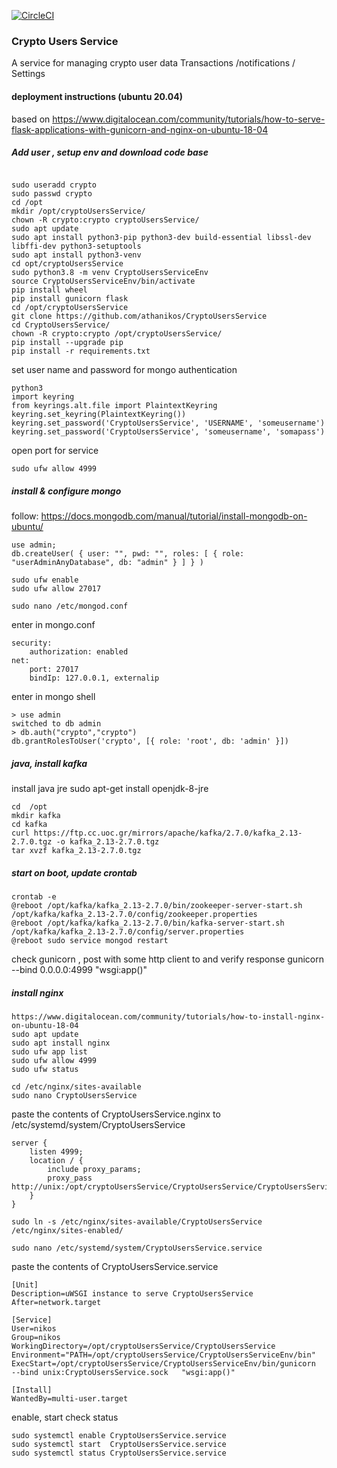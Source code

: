 

[![CircleCI](https://circleci.com/gh/athanikos/CryptoUsersService.svg?style=shield&circle-token=9b6d27782cfdf91400ada3189a15ef83a22ef2d7)](https://app.circleci.com/pipelines/github/athanikos/CryptoUsersService)

### Crypto Users Service
A service for managing crypto user data 
Transactions /notifications / Settings


#### deployment instructions    (ubuntu 20.04)
based on https://www.digitalocean.com/community/tutorials/how-to-serve-flask-applications-with-gunicorn-and-nginx-on-ubuntu-18-04   

##### Add user , setup env and download code base
```shell

sudo useradd crypto        
sudo passwd crypto 
cd /opt     
mkdir /opt/cryptoUsersService/
chown -R crypto:crypto cryptoUsersService/
sudo apt update     
sudo apt install python3-pip python3-dev build-essential libssl-dev libffi-dev python3-setuptools
sudo apt install python3-venv   
cd opt/cryptoUsersService
sudo python3.8 -m venv CryptoUsersServiceEnv     
source CryptoUsersServiceEnv/bin/activate     
pip install wheel   
pip install gunicorn flask      
cd /opt/cryptoUsersService
git clone https://github.com/athanikos/CryptoUsersService       
cd CryptoUsersService/
chown -R crypto:crypto /opt/cryptoUsersService/
pip install --upgrade pip       
pip install -r requirements.txt     
```

set user name and password for mongo authentication 
```shell
python3   
import keyring    
from keyrings.alt.file import PlaintextKeyring    
keyring.set_keyring(PlaintextKeyring())   
keyring.set_password('CryptoUsersService', 'USERNAME', 'someusername') 
keyring.set_password('CryptoUsersService', 'someusername', 'somapass')    
```



open port for service 
```shell
sudo ufw allow 4999
```

##### install & configure mongo 
follow: https://docs.mongodb.com/manual/tutorial/install-mongodb-on-ubuntu/ 

```mongo shell 
use admin;
db.createUser( { user: "", pwd: "", roles: [ { role: "userAdminAnyDatabase", db: "admin" } ] } )
```

```shell 
sudo ufw enable 
sudo ufw allow 27017
```

``` shell 
sudo nano /etc/mongod.conf
```

enter in mongo.conf
```
security:   
    authorization: enabled
net:
    port: 27017 
    bindIp: 127.0.0.1, externalip
```

enter in mongo shell 
```
> use admin 
switched to db admin
> db.auth("crypto","crypto")
db.grantRolesToUser('crypto', [{ role: 'root', db: 'admin' }])
```

##### java, install kafka 
install java jre 
sudo apt-get install openjdk-8-jre

```
cd  /opt 
mkdir kafka
cd kafka
curl https://ftp.cc.uoc.gr/mirrors/apache/kafka/2.7.0/kafka_2.13-2.7.0.tgz -o kafka_2.13-2.7.0.tgz 
tar xvzf kafka_2.13-2.7.0.tgz 
```


##### start on boot,  update crontab 
```
crontab -e 
@reboot /opt/kafka/kafka_2.13-2.7.0/bin/zookeeper-server-start.sh /opt/kafka/kafka_2.13-2.7.0/config/zookeeper.properties
@reboot /opt/kafka/kafka_2.13-2.7.0/bin/kafka-server-start.sh /opt/kafka/kafka_2.13-2.7.0/config/server.properties
@reboot sudo service mongod restart 
```

check gunicorn ,  post with some http client to  and verify response
gunicorn --bind 0.0.0.0:4999 "wsgi:app()"

##### install  nginx 
```shell
https://www.digitalocean.com/community/tutorials/how-to-install-nginx-on-ubuntu-18-04
sudo apt update
sudo apt install nginx
sudo ufw app list
sudo ufw allow 4999 
sudo ufw status
```

```shell
cd /etc/nginx/sites-available
sudo nano CryptoUsersService
```

paste the contents of CryptoUsersService.nginx to  /etc/systemd/system/CryptoUsersService 

``` /etc/systemd/system/CryptoUsersService.service 
server {
    listen 4999;
    location / {
        include proxy_params;
        proxy_pass http://unix:/opt/cryptoUsersService/CryptoUsersService/CryptoUsersService.sock;
    }
}
```

```shell
sudo ln -s /etc/nginx/sites-available/CryptoUsersService /etc/nginx/sites-enabled/
```

```shell
sudo nano /etc/systemd/system/CryptoUsersService.service
```
paste the contents of CryptoUsersService.service

```shell
[Unit]
Description=uWSGI instance to serve CryptoUsersService
After=network.target

[Service]
User=nikos
Group=nikos
WorkingDirectory=/opt/cryptoUsersService/CryptoUsersService
Environment="PATH=/opt/cryptoUsersService/CryptoUsersServiceEnv/bin"
ExecStart=/opt/cryptoUsersService/CryptoUsersServiceEnv/bin/gunicorn  --bind unix:CryptoUsersService.sock   "wsgi:app()"

[Install]
WantedBy=multi-user.target
```


enable, start check status
```shell
sudo systemctl enable CryptoUsersService.service
sudo systemctl start  CryptoUsersService.service
sudo systemctl status CryptoUsersService.service
```



